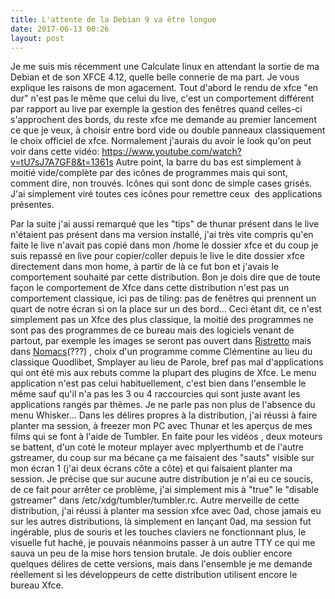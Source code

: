 ```yaml
---
title: L'attente de la Debian 9 va être longue
date: 2017-06-13 00:26
layout: post
---
```


Je me suis mis récemment une Calculate linux en attendant la sortie de
ma Debian et de son XFCE 4.12, quelle belle connerie de ma part. Je vous
explique les raisons de mon agacement. Tout d'abord le rendu de xfce "en
dur" n'est pas le même que celui du live, c'est un comportement
différent par rapport au live par exemple la gestion des fenêtres quand
celles-ci s'approchent des bords, du reste xfce me demande au premier
lancement ce que je veux, à choisir entre bord vide ou double panneaux
classiquement le choix officiel de xfce. Normalement j'aurais du avoir
le look qu'on peut voir dans cette vidéo:
https://www.youtube.com/watch?v=tU7sJ7A7GF8&t=1361s Autre point, la
barre du bas est simplement à moitié vide/complète par des icônes de
programmes mais qui sont, comment dire, non trouvés. Icônes qui sont
donc de simple cases grisés. J'ai simplement viré toutes ces icônes pour
remettre ceux  des applications présentes.  
<!--more-->  
Par la suite j'ai aussi remarqué que les "tips" de thunar présent dans
le live n'étaient pas présent dans ma version installé, j'ai très vite
compris qu'en faite le live n'avait pas copié dans mon /home le dossier
xfce et du coup je suis repassé en live pour copier/coller depuis le
live le dite dossier xfce directement dans mon home, à partir de là ce
fut bon et j'avais le comportement souhaité par cette distribution. Bon
je dois dire que de toute façon le comportement de Xfce dans cette
distribution n'est pas un comportement classique, ici pas de tiling: pas
de fenêtres qui prennent un quart de notre écran si on la place sur un
des bord... Ceci étant dit, ce n'est simplement pas un Xfce des plus
classique, la moitié des programmes ne sont pas des programmes de ce
bureau mais des logiciels venant de partout, par exemple les images se
seront pas ouvert dans [Ristretto](https://doc.ubuntu-fr.org/ristretto)
mais dans [Nomacs](http://nomacs.org/)(???) , choix d'un programme comme
Clémentine au lieu du classique Quodlibet, Smplayer au lieu de Parole,
bref pas mal d'applications qui ont été mis aux rebuts comme la plupart
des plugins de Xfce. Le menu application n'est pas celui habituellement,
c'est bien dans l'ensemble le même sauf qu'il n'a pas les 3 ou 4
raccourcies qui sont juste avant les applications rangés par thèmes. Je
ne parle pas non plus de l'absence du menu Whisker... Dans les délires
propres à la distribution, j'ai réussi à faire planter ma session, à
freezer mon PC avec Thunar et les aperçus de mes films qui se font à
l'aide de Tumbler. En faite pour les vidéos , deux moteurs se battent,
d'un coté le moteur mplayer avec mplyerthumb et de l'autre gstreamer, du
coup sur ma bécane ça me faisaient des "sauts" visible sur mon écran 1
(j'ai deux écrans côte a côte) et qui faisaient planter ma session. Je
précise que sur aucune autre distribution je n'ai eu ce soucis, de ce
fait pour arrêter ce problème, j'ai simplement mis à "true" le "disable
gstreamer" dans /etc/xdg/tumbler/tumbler.rc. Autre merveille de cette
distribution, j'ai réussi à planter ma session xfce avec 0ad, chose
jamais eu sur les autres distributions, là simplement en lançant 0ad, ma
session fut ingérable, plus de souris et les touches claviers ne
fonctionnant plus, le visuelle fut haché, je pouvais néanmoins passer à
un autre TTY ce qui me sauva un peu de la mise hors tension brutale. Je
dois oublier encore quelques délires de cette versions, mais dans
l'ensemble je me demande réellement si les développeurs de cette
distribution utilisent encore le bureau Xfce.  
